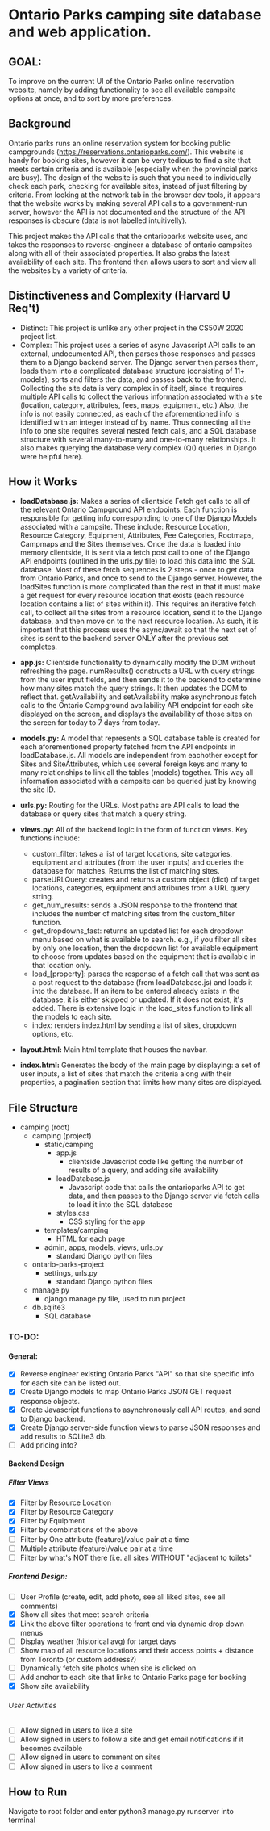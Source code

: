 # Ontario Parks camping site database and web application.

## GOAL:
To improve on the current UI of the Ontario Parks online reservation website, namely by adding functionality to see all available campsite options at once, and to sort by more preferences.

## Background
Ontario parks runs an online reservation system for booking public campgrounds (https://reservations.ontarioparks.com/).  This website is handy for booking sites, however it can be very tedious to find a site that meets certain criteria and is available (especially when the provincial parks are busy).  The design of the website is such that you need to individually check each park, checking for available sites, instead of just filtering by criteria.  From looking at the network tab in the browser dev tools, it appears that the website works by making several API calls to a government-run server, however the API is not documented and the structure of the API responses is obscure (data is not labelled intuitivelly). 

This project makes the API calls that the ontarioparks website uses, and takes the responses to reverse-engineer a database of ontario campsites along with all of their associated properties.  It also grabs the latest availability of each site. The frontend then allows users to sort and view all the websites by a variety of criteria.

## Distinctiveness and Complexity (Harvard U Req't)
- Distinct: This project is unlike any other project in the CS50W 2020 project list.
- Complex: This project uses a series of async Javascript API calls to an external, undocumented API, then parses those responses and passes them to a Django backend server.  The Django server then parses them, loads them into a complicated database structure (consisting of 11+ models), sorts and filters the data, and passes back to the frontend.  Collecting the site data is very complex in of itself, since it requires multiple API calls to collect the various information associated with a site (location, category, attributes, fees, maps, equipment, etc.) Also, the info is not easily connected, as each of the aforementioned info is identified with an integer instead of by name. Thus connecting all the info to one site requires several nested fetch calls, and a SQL database structure with several many-to-many and one-to-many relationships. It also makes querying the database very complex (Q() queries in Django were helpful here).

## How it Works
- **loadDatabase.js:** Makes a series of clientside Fetch get calls to all of the relevant Ontario Campground API endpoints.  Each function is responsible for getting info corresponding to one of the Django Models associated with a campsite.  These include: Resource Location, Resource Category, Equipment, Attributes, Fee Categories, Rootmaps, Campmaps and the Sites themselves. Once the data is loaded into memory clientside, it is sent via a fetch post call to one of the Django API endpoints (outlined in the urls.py file) to load this data into the SQL database.  Most of these fetch sequences is 2 steps - once to get data from Ontario Parks, and once to send to the Django server.  However, the loadSites function is more complicated than the rest in that it must make a get request for every resource location that exists (each resource location contains a list of sites within it).  This requires an iterative fetch call, to collect all the sites from a resource location, send it to the Django database, and then move on to the next resource location.  As such, it is important that this process uses the async/await so that the next set of sites is sent to the backend server ONLY after the previous set completes.

- **app.js:** Clientside functionality to dynamically modify the DOM without refreshing the page. numResults() constructs a URL with query strings from the user input fields, and then sends it to the backend to determine how many sites match the query strings.  It then updates the DOM to reflect that.  getAvailability and setAvailability make asynchronous fetch calls to the Ontario Campground availability API endpoint for each site displayed on the screen, and displays the availability of those sites on the screen for today to 7 days from today.

- **models.py:** A model that represents a SQL database table is created for each aforementioned property fetched from the API endpoints in loadDatabase.js.  All models are independent from eachother except for Sites and SiteAttributes, which use several foreign keys and many to many relationships to link all the tables (models) together. This way all information associated with a campsite can be queried just by knowing the site ID.

- **urls.py:** Routing for the URLs.  Most paths are API calls to load the database or query sites that match a query string.

- **views.py:** All of the backend logic in the form of function views. Key functions include:
    - custom_filter: takes a list of target locations, site categories, equipment and attributes (from the user inputs) and queries the database for matches. Returns the list of matching sites.
    - parseURLQuery: creates and returns a custom object (dict) of target locations, categories, equipment and attributes from a URL query string.
    - get_num_results: sends a JSON response to the frontend that includes the number of matching sites from the custom_filter function.
    - get_dropdowns_fast: returns an updated list for each dropdown menu based on what is available to search.  e.g., if you filter all sites by only one location, then the dropdown list for available equipment to choose from updates based on the equipment that is available in that location only.
    - load_[property]: parses the response of a fetch call that was sent as a post request to the database (from loadDatabase.js) and loads it into the database.  If an item to be entered already exists in the database, it is either skipped or updated.  If it does not exist, it's added.  There is extensive logic in the load_sites function to link all the models to each site. 
    - index: renders index.html by sending a list of sites, dropdown options, etc.

- **layout.html:** Main html template that houses the navbar.

- **index.html:** Generates the body of the main page by displaying: a set of user inputs, a list of sites that match the criteria along with their properties, a pagination section that limits how many sites are displayed.

## File Structure
- camping (root)
    - camping (project)
        - static/camping
            - app.js
                - clientside Javascript code like getting the number of results of a query, and adding site availability
            - loadDatabase.js
                - Javascript code that calls the ontarioparks API to get data, and then passes to the Django server via fetch calls to load it into the SQL database
            - styles.css
                - CSS styling for the app
        - templates/camping
            - HTML for each page
        - admin, apps, models, views, urls.py
            - standard Django python files
    - ontario-parks-project
        - settings, urls.py
            - standard Django python files
    - manage.py
        - django manage.py file, used to run project
    - db.sqlite3
        - SQL database

### TO-DO:
#### General:
- [x] Reverse engineer existing Ontario Parks "API" so that site specific info for each site can be listed out.
- [x] Create Django models to map Ontario Parks JSON GET request response objects.
- [x] Create Javascript functions to asynchronously call API routes, and send to Django backend.
- [x] Create Django server-side function views to parse JSON responses and add results to SQLite3 db.
- [ ] Add pricing info?

#### Backend Design
##### Filter Views
- [x] Filter by Resource Location
- [x] Filter by Resource Category
- [x] Filter by Equipment
- [x] Filter by combinations of the above
- [ ] Filter by One attribute (feature)/value pair at a time
- [ ] Multiple attribute (feature)/value pair at a time   
- [ ] Filter by what's NOT there (i.e. all sites WITHOUT "adjacent to toilets"
 
##### Frontend Design:
- [ ] User Profile (create, edit, add photo, see all liked sites, see all comments)
- [x] Show all sites that meet search criteria
- [x] Link the above filter operations to front end via dynamic drop down menus
- [ ] Display weather (historical avg) for target days
- [ ] Show map of all resource locations and their access points + distance from Toronto (or custom address?)
- [ ] Dynamically fetch site photos when site is clicked on
- [ ] Add anchor to each site that links to Ontario Parks page for booking
- [x] Show site availability
###### User Activities
- [ ] Allow signed in users to like a site
- [ ] Allow signed in users to follow a site and get email notifications if it becomes available
- [ ] Allow signed in users to comment on sites
- [ ] Allow signed in users to like a comment

## How to Run
Navigate to root folder and enter python3 manage.py runserver into terminal
